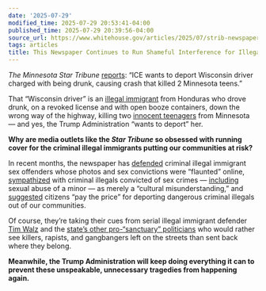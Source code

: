 ```yaml
---
date: '2025-07-29'
modified_time: 2025-07-29 20:53:41-04:00
published_time: 2025-07-29 20:39:56-04:00
source_url: https://www.whitehouse.gov/articles/2025/07/strib-newspaper-continues-to-run-shameful-interference-for-illegal-immigrants/
tags: articles
title: This Newspaper Continues to Run Shameful Interference for Illegal Immigrants
---
```

 
*The Minnesota Star Tribune*
[reports](https://x.com/StarTribune/status/1949953231401943477): “ICE
wants to deport Wisconsin driver charged with being drunk, causing crash
that killed 2 Minnesota teens.”

That “Wisconsin driver” is an [illegal
immigrant](https://www.dhs.gov/news/2025/07/27/ice-lodges-arrest-detainer-illegal-alien-who-killed-two-teens-while-intoxicated)
from Honduras who drove drunk, on a revoked license and with open booze
containers, down the wrong way of the highway, killing two [innocent
teenagers](https://www.foxnews.com/us/dhs-two-wisconsin-teens-would-still-alive-not-sanctuary-policies-protecting-illegal-immigrant)
from Minnesota — and yes, the Trump Administration “wants to deport”
her.

**Why are media outlets like the *Star Tribune* so obsessed with running
cover for the criminal illegal immigrants putting our communities at
risk?**

In recent months, the newspaper has
[defended](https://x.com/RapidResponse47/status/1947635153603317938)
criminal illegal immigrant sex offenders whose photos and sex
convictions were “flaunted” online,
[sympathized](https://x.com/DHSgov/status/1943053156054597966) with
criminal illegals convicted of sex crimes —
[including](https://x.com/HSISaintPaul/status/1931408728642707796)
sexual abuse of a minor — as merely a “cultural misunderstanding,” and
[suggested](https://www.startribune.com/tolkkinen-we-will-all-pay-the-price-for-trumps-immigration-policy-and-we-should/601201545)
citizens “pay the price” for deporting dangerous criminal illegals out
of our communities.

Of course, they’re taking their cues from serial illegal immigrant
defender [Tim
Walz](https://www.whitehouse.gov/articles/2025/07/democrats-inspire-vicious-escalating-attacks-on-ice/#:~:text=Gov.%20Tim%20Walz%20smeared%20ICE%20agents%20as%20the%20%E2%80%9Cmodern%2Dday%20Gestapo.%E2%80%9D)
and the [state’s other pro-“sanctuary”
politicians](https://www.whitehouse.gov/articles/2025/02/sick-politicians-want-killers-rapists-roaming-our-streets/)
who would rather see killers, rapists, and gangbangers left on the
streets than sent back where they belong.

**Meanwhile, the Trump Administration will keep doing everything it can
to prevent these unspeakable, unnecessary tragedies from happening
again.**

